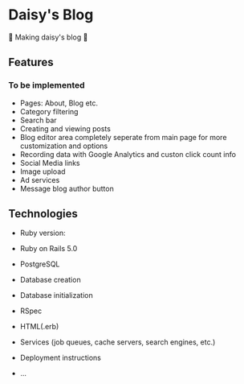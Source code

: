 # Daisy's Blog

:construction: Making daisy's blog :construction:

## Features

### To be implemented
* Pages: About, Blog etc.
* Category filtering
* Search bar
* Creating and viewing posts
* Blog editor area completely seperate from main page for more customization and options
* Recording data with Google Analytics and custon click count info
* Social Media links
* Image upload
* Ad services
* Message blog author button

## Technologies

* Ruby version: 
* Ruby on Rails 5.0
* PostgreSQL
* Database creation
* Database initialization
* RSpec
* HTML(.erb)
* Services (job queues, cache servers, search engines, etc.)
* Deployment instructions

* ...
